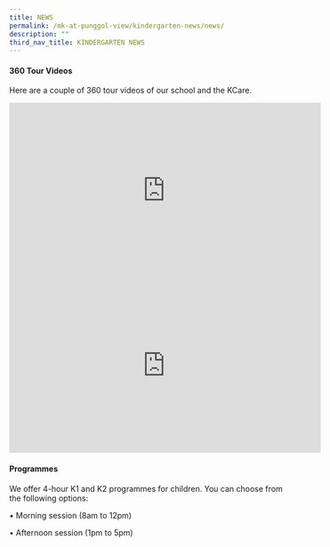 ```yaml
---
title: NEWS
permalink: /mk-at-punggol-view/kindergarten-news/news/
description: ""
third_nav_title: KINDERGARTEN NEWS
---
```

#### 360 Tour Videos

Here are a couple of 360 tour videos of our school and the KCare.

<iframe width="560" height="315" src="https://www.youtube.com/embed/KvdkWvp42ao" title="YouTube video player" frameborder="0" allow="accelerometer; autoplay; clipboard-write; encrypted-media; gyroscope; picture-in-picture" allowfullscreen=""></iframe>
<br>
<iframe width="560" height="315" src="https://www.youtube.com/embed/xyKYi1E39as" title="YouTube video player" frameborder="0" allow="accelerometer; autoplay; clipboard-write; encrypted-media; gyroscope; picture-in-picture" allowfullscreen=""></iframe>

#### Programmes

We offer 4-hour K1 and K2 programmes for children. You can choose from the following options:

• Morning session (8am to 12pm)

• Afternoon session (1pm to 5pm)

  

